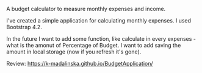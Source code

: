 A budget calculator to measure monthly expenses and income.

I've created a simple application for calculating monthly expenses.
I used Bootstrap 4.2.

In the future I want to add some function, like calculate in every expenses - what is the amonut of Percentage of Budget.
I want to add saving the amount  in local storage (now if you refresh it's gone).

Review:  https://k-madalinska.github.io/BudgetApplication/

